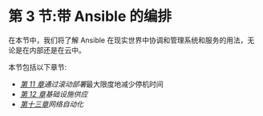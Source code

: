 # 第 3 节:带 Ansible 的编排

在本节中，我们将了解 Ansible 在现实世界中协调和管理系统和服务的用法，无论是在内部还是在云中。

本节包括以下章节:

*   [*第 11 章*](11.html#_idTextAnchor210)*通过滚动部署*最大限度地减少停机时间
*   [*第 12 章*](12.html#_idTextAnchor224)*基础设施供应*
*   [*第十三章*](13.html#_idTextAnchor237)*网络自动化*